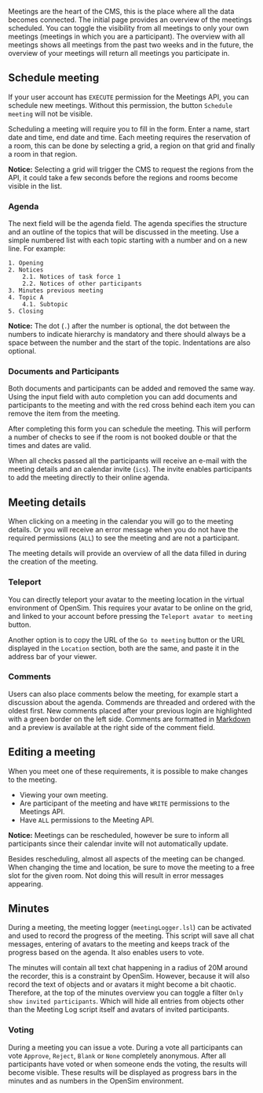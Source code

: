 Meetings are the heart of the CMS, this is the place where all the data becomes connected. The initial page provides an overview of the meetings scheduled. You can toggle the visibility from all meetings to only your own meetings (meetings in which you are a participant). The overview with all meetings shows all meetings from the past two weeks and in the future, the overview of your meetings will return all meetings you participate in.

## Schedule meeting
If your user account has `EXECUTE` permission for the Meetings API, you can schedule new meetings. Without this permission, the button `Schedule meeting` will not be visible.

Scheduling a meeting will require you to fill in the form. Enter a name, start date and time, end date and time. Each meeting requires the reservation of a room, this can be done by selecting a grid, a region on that grid and finally a room in that region.

**Notice:** Selecting a grid will trigger the CMS to request the regions from the API, it could take a few seconds before the regions and rooms become visible in the list.

### Agenda
The next field will be the agenda field. The agenda specifies the structure and an outline of the topics that will be discussed in the meeting. Use a simple numbered list with each topic starting with a number and on a new line. For example:

```
1. Opening
2. Notices
    2.1. Notices of task force 1
    2.2. Notices of other participants
3. Minutes previous meeting
4. Topic A
    4.1. Subtopic
5. Closing
```

**Notice:** The dot (`.`) after the number is optional, the dot between the numbers to indicate hierarchy is mandatory and there should always be a space between the number and the start of the topic. Indentations are also optional.

### Documents and Participants
Both documents and participants can be added and removed the same way. Using the input field with auto completion you can add documents and participants to the meeting and with the red cross behind each item you can remove the item from the meeting.

After completing this form you can schedule the meeting. This will perform a number of checks to see if the room is not booked double or that the times and dates are valid.

When all checks passed all the participants will receive an e-mail with the meeting details and an calendar invite (`ics`). The invite enables participants to add the meeting directly to their online agenda.

## Meeting details
When clicking on a meeting in the calendar you will go to the meeting details. Or you will receive an error message when you do not have the required permissions (`ALL`) to see the meeting and are not a participant.

The meeting details will provide an overview of all the data filled in during the creation of the meeting.


### Teleport
You can directly teleport your avatar to the meeting location in the virtual environment of OpenSim. This requires your avatar to be online on the grid, and linked to your account before pressing the `Teleport avatar to meeting` button.

Another option is to copy the URL of the `Go to meeting` button or the URL displayed in the `Location` section, both are the same, and paste it in the address bar of your viewer.

### Comments
Users can also place comments below the meeting, for example start a discussion about the agenda. Commends are threaded and ordered with the oldest first. New comments placed after your previous login are highlighted with a green border on the left side. Comments are formatted in [Markdown](http://daringfireball.net/projects/markdown/syntax) and a preview is available at the right side of the comment field.

## Editing a meeting
When you meet one of these requirements, it is possible to make changes to the meeting.
 * Viewing your own meeting.
 * Are participant of the meeting and have `WRITE` permissions to the Meetings API.
 * Have `ALL` permissions to the Meeting API.

**Notice:** Meetings can be rescheduled, however be sure to inform all participants since their calendar invite will not automatically update.

Besides rescheduling, almost all aspects of the meeting can be changed. When changing the time and location, be sure to move the meeting to a free slot for the given room. Not doing this will result in error messages appearing.

## Minutes
During a meeting, the meeting logger (`meetingLogger.lsl`) can be activated and used to record the progress of the meeting. This script will save all chat messages, entering of avatars to the meeting and keeps track of the progress based on the agenda. It also enables users to vote.

The minutes will contain all text chat happening in a radius of 20M around the recorder, this is a constraint by OpenSim. However, because it will also record the text of objects and or avatars it might become a bit chaotic. Therefore, at the top of the minutes overview you can toggle a filter `Only show invited participants`. Which will hide all entries from objects other than the Meeting Log script itself and avatars of invited participants.

### Voting
During a meeting you can issue a vote. During a vote all participants can vote `Approve`, `Reject`, `Blank` or `None` completely anonymous. After all participants have voted or when someone ends the voting, the results will become visible. These results will be displayed as progress bars in the minutes and as numbers in the OpenSim environment.


